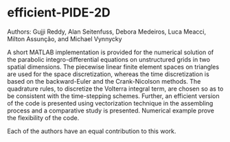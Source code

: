 # efficient-PIDE-2D

Authors: Gujji Reddy, Alan Seitenfuss, Debora Medeiros, Luca Meacci, Milton Assunção, and Michael Vynnycky

A short MATLAB implementation is provided for the numerical solution of the parabolic integro-differential equations on unstructured grids in two spatial dimensions. The piecewise linear finite element spaces on triangles are used for the space discretization, whereas the time discretization is based on the backward-Euler and the Crank-Nicolson methods. The quadrature rules, to discretize the Volterra integral term, are chosen so as to be consistent with the time-stepping schemes. Further, an efficient version of the code is presented using vectorization technique in the assembling process and a comparative study is presented. Numerical example prove the flexibility of the code.

Each of the authors have an equal contribution to this work.
